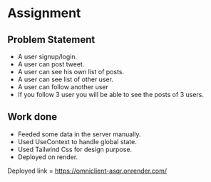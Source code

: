 # Assignment

## Problem Statement

- A user signup/login.
- A user can post tweet.
- A user can see his own list of posts.
- A user can see list of other user.
- A user can follow another user
- If you follow 3 user you will be able to see the posts of 3 users.

## Work done

- Feeded some data in the server manually.
- Used UseContext to handle global state.
- Used Tailwind Css for design purpose.
- Deployed on render.

Deployed link = https://omniclient-asqr.onrender.com/
